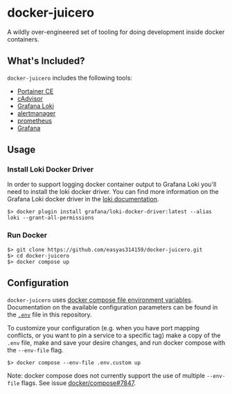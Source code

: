 # docker-juicero

A wildly over-engineered set of tooling for doing development inside docker containers.

## What's Included?

`docker-juicero` includes the following tools:

* [Portainer CE](https://www.portainer.io/)
* [cAdvisor](https://github.com/google/cadvisor)
* [Grafana Loki](https://grafana.com/oss/loki/)
* [alertmanager](https://prometheus.io/docs/alerting/latest/alertmanager/)
* [prometheus](https://prometheus.io/)
* [Grafana](https://grafana.com/)

## Usage

### Install Loki Docker Driver

In order to support logging docker container output to Grafana Loki you'll need to install the loki docker driver. You can find more information on the Grafana Loki docker driver in the [loki documentation](https://grafana.com/docs/loki/latest/clients/docker-driver/).

```
$> docker plugin install grafana/loki-docker-driver:latest --alias loki --grant-all-permissions
```

### Run Docker

```
$> git clone https://github.com/easyas314159/docker-juicero.git
$> cd docker-juicero
$> docker compose up
```

## Configuration

`docker-juicero` uses [docker compose file environment variables](https://docs.docker.com/compose/environment-variables/). Documentation on the available configuration parameters can be found in the [`.env`](https://github.com/easyas314159/docker-juicero/blob/main/.env) file in this repository.

To customize your configuration (e.g. when you have port mapping conflicts, or you want to pin a service to a specific tag) make a copy of the `.env` file, make and save your desire changes, and run docker compose with the `--env-file` flag.

```
$> docker compose --env-file .env.custom up
```

Note: docker compose does not currently support the use of multiple `--env-file` flags. See issue [docker/compose#7847](https://github.com/docker/compose/issues/7847).
